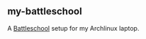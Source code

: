 my-battleschool
---------------

A [Battleschool](https://github.com/spencergibb/battleschool) setup for my Archlinux laptop.

